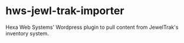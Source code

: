 # hws-jewl-trak-importer
Hexa Web Systems' Wordpress plugin to pull content from JewelTrak's inventory system. 
